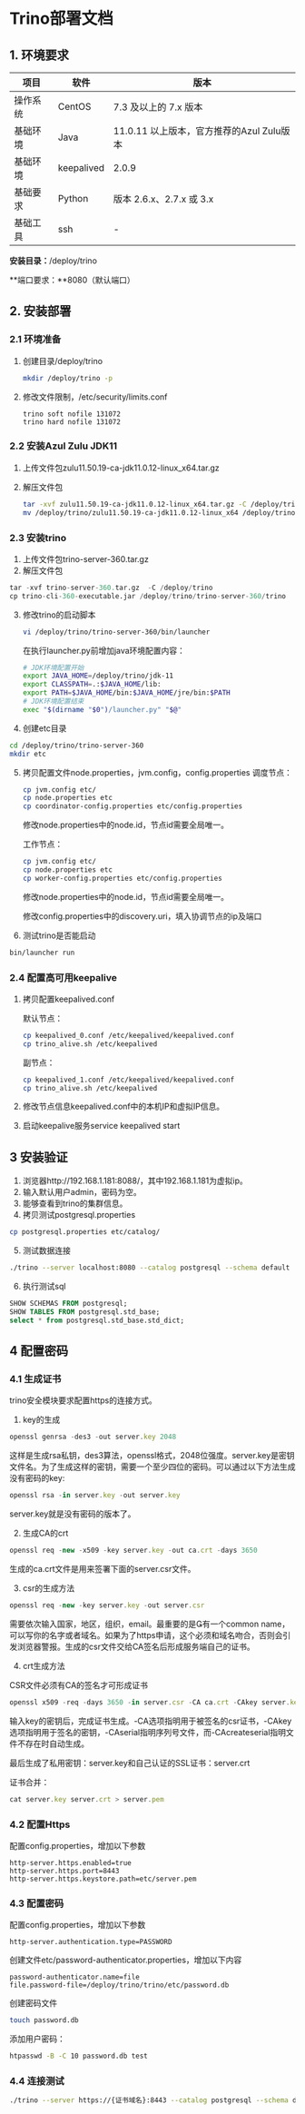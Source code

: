 # Trino部署文档

## 1. 环境要求 

| 项目     | 软件       | 版本                                      |
| -------- | ---------- | ----------------------------------------- |
| 操作系统 | CentOS     | 7.3 及以上的 7.x 版本                     |
| 基础环境 | Java       | 11.0.11 以上版本，官方推荐的Azul Zulu版本 |
| 基础环境 | keepalived | 2.0.9                                     |
| 基础要求 | Python     | 版本 2.6.x、2.7.x 或 3.x                  |
| 基础工具 | ssh        | -                                         |

**安装目录：**/deploy/trino

**端口要求：**8080（默认端口）

## 2. 安装部署

### 2.1 环境准备

1. 创建目录/deploy/trino

   ```bash
   mkdir /deploy/trino -p
   ```

2. 修改文件限制，/etc/security/limits.conf

   ```
   trino soft nofile 131072
   trino hard nofile 131072
   ```

### 2.2 安装Azul Zulu JDK11

1. 上传文件包zulu11.50.19-ca-jdk11.0.12-linux_x64.tar.gz

2. 解压文件包

   ``` bash
   tar -xvf zulu11.50.19-ca-jdk11.0.12-linux_x64.tar.gz -C /deploy/trino
   mv /deploy/trino/zulu11.50.19-ca-jdk11.0.12-linux_x64 /deploy/trino/jdk-11
   ```

### 2.3 安装trino

1. 上传文件包trino-server-360.tar.gz
2. 解压文件包

```sql
tar -xvf trino-server-360.tar.gz  -C /deploy/trino
cp trino-cli-360-executable.jar /deploy/trino/trino-server-360/trino
```

3. 修改trino的启动脚本

   ```bash
   vi /deploy/trino/trino-server-360/bin/launcher
   ```

   在执行launcher.py前增加java环境配置内容：

   ```bash
   # JDK环境配置开始
   export JAVA_HOME=/deploy/trino/jdk-11
   export CLASSPATH=.:$JAVA_HOME/lib:
   export PATH=$JAVA_HOME/bin:$JAVA_HOME/jre/bin:$PATH
   # JDK环境配置结束
   exec "$(dirname "$0")/launcher.py" "$@"
   ```

4. 创建etc目录

``` bash
cd /deploy/trino/trino-server-360
mkdir etc
```

5. 拷贝配置文件node.properties，jvm.config，config.properties
   调度节点：
   
   ```bash
   cp jvm.config etc/
   cp node.properties etc
   cp coordinator-config.properties etc/config.properties
   ```
   
   修改node.properties中的node.id，节点id需要全局唯一。
   
   工作节点：
   
   ``` bash
   cp jvm.config etc/
   cp node.properties etc
   cp worker-config.properties etc/config.properties
   ```
   
   修改node.properties中的node.id，节点id需要全局唯一。
   
   修改config.properties中的discovery.uri，填入协调节点的ip及端口
   
6. 测试trino是否能启动

``` bash
bin/launcher run
```

### 2.4 配置高可用keepalive

1. 拷贝配置keepalived.conf

   默认节点：

   ``` bash
   cp keepalived_0.conf /etc/keepalived/keepalived.conf
   cp trino_alive.sh /etc/keepalived
   ```

   副节点：

   ``` bash
   cp keepalived_1.conf /etc/keepalived/keepalived.conf
   cp trino_alive.sh /etc/keepalived
   ```

2. 修改节点信息keepalived.conf中的本机IP和虚拟IP信息。

3. 启动keepalive服务service keepalived start

## 3 安装验证

1. 浏览器http://192.168.1.181:8088/，其中192.168.1.181为虚拟ip。
2. 输入默认用户admin，密码为空。
3. 能够查看到trino的集群信息。
4. 拷贝测试postgresql.properties

```bash
cp postgresql.properties etc/catalog/
```

5. 测试数据连接

```bash
./trino --server localhost:8080 --catalog postgresql --schema default
```

6. 执行测试sql

``` sql
SHOW SCHEMAS FROM postgresql;
SHOW TABLES FROM postgresql.std_base;
select * from postgresql.std_base.std_dict; 
```



## 4 配置密码

### 4.1 生成证书

trino安全模块要求配置https的连接方式。

1. key的生成 

```javascript
openssl genrsa -des3 -out server.key 2048
```

这样是生成rsa私钥，des3算法，openssl格式，2048位强度。server.key是密钥文件名。为了生成这样的密钥，需要一个至少四位的密码。可以通过以下方法生成没有密码的key:

```javascript
openssl rsa -in server.key -out server.key
```

server.key就是没有密码的版本了。 

2. 生成CA的crt

```javascript
openssl req -new -x509 -key server.key -out ca.crt -days 3650
```

生成的ca.crt文件是用来签署下面的server.csr文件。 

3. csr的生成方法

```javascript
openssl req -new -key server.key -out server.csr
```

需要依次输入国家，地区，组织，email。最重要的是有一个common name，可以写你的名字或者域名。如果为了https申请，这个必须和域名吻合，否则会引发浏览器警报。生成的csr文件交给CA签名后形成服务端自己的证书。 

4. crt生成方法

CSR文件必须有CA的签名才可形成证书

```javascript
openssl x509 -req -days 3650 -in server.csr -CA ca.crt -CAkey server.key -CAcreateserial -out server.crt
```

输入key的密钥后，完成证书生成。-CA选项指明用于被签名的csr证书，-CAkey选项指明用于签名的密钥，-CAserial指明序列号文件，而-CAcreateserial指明文件不存在时自动生成。

最后生成了私用密钥：server.key和自己认证的SSL证书：server.crt

证书合并：

```javascript
cat server.key server.crt > server.pem
```

### 4.2 配置Https

配置config.properties，增加以下参数

```properties
http-server.https.enabled=true
http-server.https.port=8443
http-server.https.keystore.path=etc/server.pem
```

### 4.3 配置密码

配置config.properties，增加以下参数

```properties
http-server.authentication.type=PASSWORD
```

创建文件etc/password-authenticator.properties，增加以下内容

```properties
password-authenticator.name=file
file.password-file=/deploy/trino/trino/etc/password.db
```

创建密码文件

```bash
touch password.db
```

添加用户密码：

```bash
htpasswd -B -C 10 password.db test
```

### 4.4 连接测试

```bash
./trino --server https://{证书域名}:8443 --catalog postgresql --schema default --keystore-path etc/server.pem --user test --password
```





